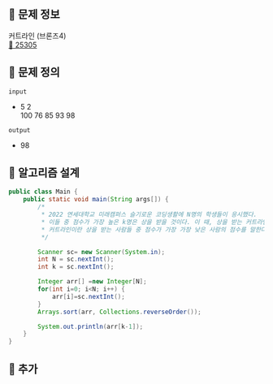 ## 🌵 문제 정보
커트라인 (브론즈4) <br>
[🚗 25305](https://www.acmicpc.net/problem/25305)

## 🌵 문제 정의
`input` <br>
-  5 2 <br>
   100 76 85 93 98

`output` <br>
- 98

## 🌵 알고리즘 설계

```java
public class Main {
    public static void main(String args[]) {
        /*
         * 2022 연세대학교 미래캠퍼스 슬기로운 코딩생활에 N명의 학생들이 응시했다.
         * 이들 중 점수가 가장 높은 k명은 상을 받을 것이다. 이 때, 상을 받는 커트라인이 몇 점인지 구하라.
         * 커트라인이란 상을 받는 사람들 중 점수가 가장 가장 낮은 사람의 점수를 말한다.
         */

        Scanner sc= new Scanner(System.in);
        int N = sc.nextInt();
        int k = sc.nextInt();

        Integer arr[] =new Integer[N];
        for(int i=0; i<N; i++) {
            arr[i]=sc.nextInt();
        }
        Arrays.sort(arr, Collections.reverseOrder());

        System.out.println(arr[k-1]);
    }
}
```

## 🌵 추가